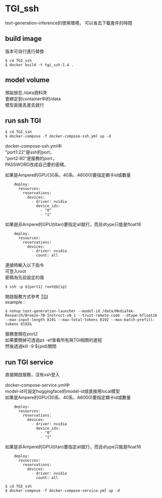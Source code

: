 # TGI_ssh
text-generation-inference的使用環境，
可以省去下載套件的時間
## build image
版本可自行進行替換
```shell=
$ cd TGI_ssh
$ docker build -t tgi_ssh:1.4 .
```
## model volume
預設放在./data資料夾  
會綁定到container中的/data  
模型直接丟進去就行

## run ssh TGI
```shell=
$ cd TGI_ssh
$ docker-compose -f docker-compose-ssh.yml up -d
```
docker-compose-ssh.yml中  
"port1:22"是ssh的port，  
"port2:80"是服務的port，  
PASSWORD改成自己要的密碼，

如果是Ampere的GPU(30系、40系、A6000)要指定顯卡id或數量
```shell=
    deploy:
      resources:
        reservations:
          devices:
            - driver: nvidia
              device_ids:
                - "0"
                - "1"
```
如果是非Ampere的GPU(titan)要指定all就行，而且dtype只能是float16
```shell=
    deploy:
      resources:
        reservations:
          devices:
            - driver: nvidia
              count: all
```

連接時輸入以下指令  
可登入root  
密碼為先前設定的值
```shell=
$ ssh -p ${port1} root@${ip}
```

開啟服務方式參考 [TGI](https://huggingface.co/docs/text-generation-inference/basic_tutorials/using_cli)  
example : 
```shell=
$ nohup text-generation-launcher --model-id /data/MediaTek-Research/Breeze-7B-Instruct-v0_1 --trust-remote-code --dtype bfloat16 --max-input-length 8191 --max-total-tokens 8192 --max-batch-prefill-tokens 8192&
```
服務會開在port2  
如果要關掉可透過ps -ef查看所有與TGI相關的進程  
然後透過kill -9 ${pid}關閉

## run TGI service
直接開啟服務，沒有ssh登入  

docker-compose-service.yml中  
model-id可設定huggingface的model-id或直接用local模型  
如果是Ampere的GPU(30系、40系、A6000)要指定顯卡id或數量
```shell=
    deploy:
      resources:
        reservations:
          devices:
            - driver: nvidia
              device_ids:
                - "0"
                - "1"
```
如果是非Ampere的GPU(titan)要指定all就行，而且dtype只能是float16
```shell=
    deploy:
      resources:
        reservations:
          devices:
            - driver: nvidia
              count: all
```
```shell=
$ cd TGI_ssh
$ docker-compose -f docker-compose-service.yml up -d
```
